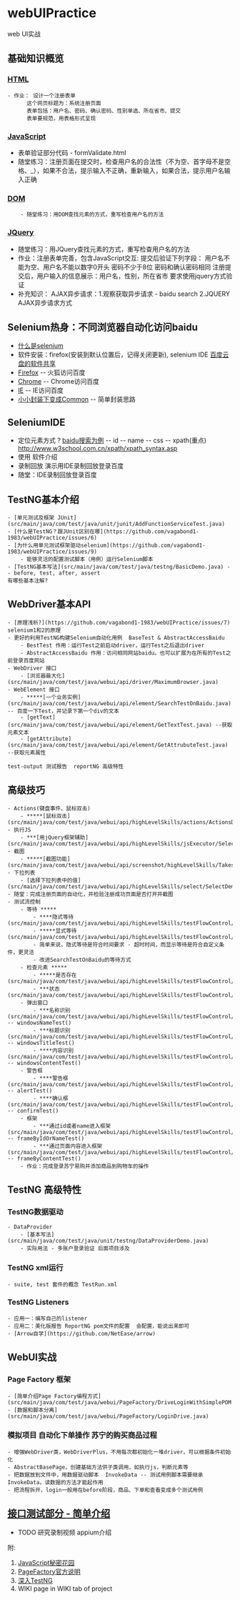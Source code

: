 # webUIPractice
web UI实战

## 基础知识概览
### [HTML](https://github.com/vagabond1-1983/blog/issues/39)
    - 作业： 设计一个注册表单
          这个网页标题为：系统注册页面
          表单包括：用户名、密码、确认密码、性别单选、所在省市、提交
          表单要规范，用表格形式呈现
### [JavaScript](https://github.com/vagabond1-1983/blog/issues/40)
- 表单验证部分代码 - formValidate.html
- 随堂练习：注册页面在提交时，检查用户名的合法性（不为空、首字母不是空格、_），如果不合法，提示输入不正确，重新输入，如果合法，提示用户名输入正确
### [DOM](https://github.com/vagabond1-1983/blog/issues/41)
        - 随堂练习：用DOM查找元素的方式，重写检查用户名的方法
### [JQuery](https://github.com/vagabond1-1983/blog/issues/42)
- 随堂练习：用JQuery查找元素的方式，重写检查用户名的方法
- 作业：注册表单完善，包含JavaScript交互:
        提交后验证下列字段：
        用户名不能为空、用户名不能以数字0开头
        密码不少于8位
        密码和确认密码相同
        注册提交后，用户输入的信息展示：用户名，性别，所在省市
        要求使用jquery方式验证
- 补充知识：
    AJAX异步请求：1.观察获取异步请求 - baidu search 2.JQUERY AJAX异步请求方式
## Selenium热身：不同浏览器自动化访问baidu
- [什么是selenium](https://www.ibm.com/developerworks/cn/web/wa-selenium2/)
- 软件安装：firefox(安装到默认位置后，记得关闭更新), selenium IDE [百度云盘的软件共享](http://yun.baidu.com/pcloud/album/info?uk=1913063318&album_id=2794016679837573555)
- [Firefox](src/main/java/com/test/java/webui/accessBaiduDemo/FirefoxAccessBaidu.java) -- 火狐访问百度
- [Chrome](src/main/java/com/test/java/webui/accessBaiduDemo/ChromeAccessBaidu.java) -- Chrome访问百度
- [IE](src/main/java/com/test/java/webui/accessBaiduDemo/IEAccessBaidu.java) -- IE访问百度
- [小小封装下变成Common](src/main/java/com/test/java/webui/accessBaiduDemo/CommonAccessBaidu.java) -- 简单封装思路
## SeleniumIDE
- 定位元素方式 ?  [baidu搜索为例](src/main/java/com/test/java/webui/seleniumIDE定位元素/seleniumIDE定位元素.md)
-- id
-- name
-- css
-- xpath(重点)  http://www.w3school.com.cn/xpath/xpath_syntax.asp
- 使用 软件介绍
- 录制回放  演示用IDE录制回放登录百度
- 随堂：IDE录制回放登录百度
## TestNG基本介绍
    - [单元测试及框架 JUnit](src/main/java/com/test/java/unit/junit/AddFunctionServiceTest.java)
    - [什么是TestNG？跟JUnit区别在哪](https://github.com/vagabond1-1983/webUIPractice/issues/6)
    - [为什么用单元测试框架驱动selenium](https://github.com/vagabond1-1983/webUIPractice/issues/9)
        - 能够灵活的配置测试脚本（用例）运行Selenium脚本
    - [TestNG基本写法](src/main/java/com/test/java/testng/BasicDemo.java) -- before, test, after, assert
    有哪些基本注解?
## WebDriver基本API
    - [原理浅析?](https://github.com/vagabond1-1983/webUIPractice/issues/7) selenium1和2的原理
    - 更好的利用TestNG构建Selenium自动化用例  BaseTest & AbstractAccessBaidu
        - BestTest 作用：运行Test之前启动driver，运行Test之后退出driver
        - AbstractAccessBaidu 作用：访问相同网站baidu。也可以扩展为在所有的Test之前登录百度网站
    - WebDriver 接口
        - [浏览器最大化](src/main/java/com/test/java/webui/api/driver/MaximumBrowser.java)
    - WebElement 接口
        - *****[一个业务实例](src/main/java/com/test/java/webui/api/element/SearchTestOnBaidu.java) -- 百度一下Test，并记录下第一个div的文本
        - [getText](src/main/java/com/test/java/webui/api/element/GetTextTest.java) --获取元素文本
        - [getAttribute](src/main/java/com/test/java/webui/api/element/GetAttrubuteTest.java) --获取元素属性

    test-output 测试报告  reportNG 高级特性
## 高级技巧
    - Actions(键盘事件、鼠标双击)
        - *****[鼠标双击](src/main/java/com/test/java/webui/api/highLevelSkills/actions/ActionsDemo)
    - 执行JS
        - ***[用jQuery框架辅助](src/main/java/com/test/java/webui/api/highLevelSkills/jsExecutor/SelectElement.java)
    - 截图
        - *****[截图功能](src/main/java/com/test/java/webui/api/screenshot/highLevelSkills/TakesScreenshotTest.java)
    - 下拉列表
        - [选择下拉列表中的值](src/main/java/com/test/java/webui/api/highLevelSkills/select/SelectDemo.java)
    - 随堂：完成注册页面的自动化，并检验注册成功页面是否打开并截图
    - 测试流控制
        - 等待 *****
            - ****隐式等待(src/main/java/com/test/java/webui/api/highLevelSkills/testFlowControl/ImplicitlyWaitDemo.java)
            - *****显式等待(src/main/java/com/test/java/webui/api/highLevelSkills/testFlowControl/ConditionWaitDemo.java)
            - 简单来说，隐式等待是符合时间要求 - 超时时间，而显示等待是符合自定义条件，更灵活
            - 改进SearchTestOnBaidu的等待方式
        - 检查元素 *****
            - *****是否存在(src/main/java/com/test/java/webui/api/highLevelSkills/testFlowControl/ElementPresentDemo.java)
            - ***状态(src/main/java/com/test/java/webui/api/highLevelSkills/testFlowControl/ElementStatusCheckDemo.java)
        - 弹出窗口
            - ***名称识别(src/main/java/com/test/java/webui/api/highLevelSkills/testFlowControl/WindowPopupDemo.java) -- windowsNameTest()
            - ***标题识别(src/main/java/com/test/java/webui/api/highLevelSkills/testFlowControl/WindowPopupDemo.java) -- windowsTitleTest()
            - ****内容识别(src/main/java/com/test/java/webui/api/highLevelSkills/testFlowControl/WindowPopupDemo.java) -- windowsContentTest()
        - 警告框
            - ****警告框(src/main/java/com/test/java/webui/api/highLevelSkills/testFlowControl/AlertDemo.java) -- alertTest()
            - ****确认框(src/main/java/com/test/java/webui/api/highLevelSkills/testFlowControl/AlertDemo.java) -- confirmTest()
        - 框架
            - ***通过id或者name进入框架(src/main/java/com/test/java/webui/api/highLevelSkills/testFlowControl/FrameDemo.java) -- frameByIdOrNameTest()
            - ***通过页面内容进入框架(src/main/java/com/test/java/webui/api/highLevelSkills/testFlowControl/FrameDemo.java) -- frameByContentTest()
        - 作业：完成登录苏宁易购并添加商品到购物车的操作
## TestNG 高级特性
### TestNG数据驱动
    - DataProvider
        - [基本写法](src/main/java/com/test/java/unit/testng/DataProviderDemo.java)
        - 实际用法 - 多账户登录验证 后面项目涉及
### TestNG xml运行
    - suite, test 套件的概念 TestRun.xml
### TestNG Listeners
    - 应用一：编写自己的listener
    - 应用二：美化版报告 ReportNG pom文件的配置  会配置，能说出来即可
    - [Arrow自学](https://github.com/NetEase/arrow)
## WebUI实战
### Page Factory 框架
    - [简单介绍Page Factory编程方式](src/main/java/com/test/java/webui/PageFactory/DriveLoginWithSimplePOM.java)
    - [数据和脚本分离](src/main/java/com/test/java/webui/PageFactory/LoginDrive.java)
### 模拟项目 自动化下单操作 苏宁的购买商品过程
    - 增强WebDriver类，WebDriverPlus，不用每次都初始化一堆driver，可以根据条件初始化
    - AbstractBasePage，创建基础方法供子类调用，如执行js，判断元素等
    - 把数据放到文件中，用数据驱动脚本  InvokeData -- 测试用例脚本需要继承InvokeData，读数据的方法才能起作用
    - 把流程拆开，login一般用在before阶段，商品、下单和查看变成多个测试用例


## [接口测试部分 - 简单介绍](接口测试.md)

- TODO 研究录制视频 appium介绍

附:
1. [JavaScript秘密花园](http://bonsaiden.github.io/JavaScript-Garden/zh/)
2. [PageFactory官方说明](https://github.com/SeleniumHQ/selenium/wiki/PageFactory)
3. [深入TestNG](http://www.shenyanchao.cn/blog/2013/06/05/deep-in-testng/)
4. WIKI page in WIKI tab of project